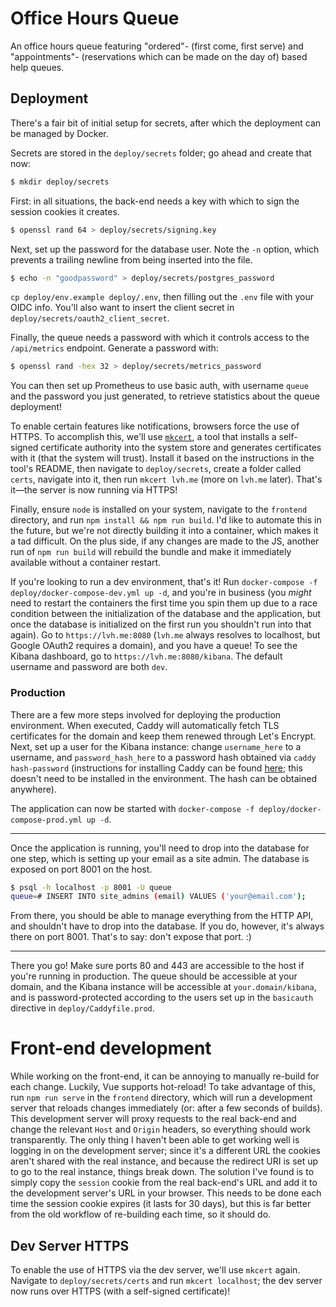 # Office Hours Queue

An office hours queue featuring "ordered"- (first come, first serve) and "appointments"- (reservations which can be made on the day of) based help queues.

## Deployment

There's a fair bit of initial setup for secrets, after which the deployment can be managed by Docker.

Secrets are stored in the `deploy/secrets` folder; go ahead and create that now:

```sh
$ mkdir deploy/secrets
```

First: in all situations, the back-end needs a key with which to sign the session cookies it creates.

```sh
$ openssl rand 64 > deploy/secrets/signing.key
```

Next, set up the password for the database user. Note the `-n` option, which prevents a trailing newline from being inserted into the file.

```sh
$ echo -n "goodpassword" > deploy/secrets/postgres_password
```

`cp deploy/env.example deploy/.env`, then filling out the `.env` file with your OIDC info. You'll also want to insert the client secret in `deploy/secrets/oauth2_client_secret`.

Finally, the queue needs a password with which it controls access to the `/api/metrics` endpoint. Generate a password with:

```sh
$ openssl rand -hex 32 > deploy/secrets/metrics_password
```

You can then set up Prometheus to use basic auth, with username `queue` and the password you just generated, to retrieve statistics about the queue deployment!

To enable certain features like notifications, browsers force the use of HTTPS. To accomplish this, we'll use [`mkcert`](https://github.com/FiloSottile/mkcert), a tool that installs a self-signed certificate authority into the system store and generates certificates with it (that the system will trust). Install it based on the instructions in the tool's README, then navigate to `deploy/secrets`, create a folder called `certs`, navigate into it, then run `mkcert lvh.me` (more on `lvh.me` later). That's it—the server is now running via HTTPS!

Finally, ensure `node` is installed on your system, navigate to the `frontend` directory, and run `npm install && npm run build`. I'd like to automate this in the future, but we're not directly building it into a container, which makes it a tad difficult. On the plus side, if any changes are made to the JS, another run of `npm run build` will rebuild the bundle and make it immediately available without a container restart.

If you're looking to run a dev environment, that's it! Run `docker-compose -f deploy/docker-compose-dev.yml up -d`, and you're in business (you _might_ need to restart the containers the first time you spin them up due to a race condition between the initialization of the database and the application, but once the database is initialized on the first run you shouldn't run into that again). Go to `https://lvh.me:8080` (`lvh.me` always resolves to localhost, but Google OAuth2 requires a domain), and you have a queue! To see the Kibana dashboard, go to `https://lvh.me:8080/kibana`. The default username and password are both `dev`.

### Production

There are a few more steps involved for deploying the production environment. When executed, Caddy will automatically fetch TLS certificates for the domain and keep them renewed through Let's Encrypt. Next, set up a user for the Kibana instance: change `username_here` to a username, and `password_hash_here` to a password hash obtained via `caddy hash-password` (instructions for installing Caddy can be found [here](https://caddyserver.com/docs/download); this doesn't need to be installed in the environment. The hash can be obtained anywhere).

The application can now be started with `docker-compose -f deploy/docker-compose-prod.yml up -d`.

---

Once the application is running, you'll need to drop into the database for one step, which is setting up your email as a site admin. The database is exposed on port 8001 on the host.

```sh
$ psql -h localhost -p 8001 -U queue
queue=# INSERT INTO site_admins (email) VALUES ('your@email.com');
```

From there, you should be able to manage everything from the HTTP API, and shouldn't have to drop into the database. If you do, however, it's always there on port 8001. That's to say: don't expose that port. :)

---

There you go! Make sure ports 80 and 443 are accessible to the host if you're running in production. The queue should be accessible at your domain, and the Kibana instance will be accessible at `your.domain/kibana`, and is password-protected according to the users set up in the `basicauth` directive in `deploy/Caddyfile.prod`.

# Front-end development

While working on the front-end, it can be annoying to manually re-build for each change. Luckily, Vue supports hot-reload! To take advantage of this, run `npm run serve` in the `frontend` directory, which will run a development server that reloads changes immediately (or: after a few seconds of builds). This development server will proxy requests to the real back-end and change the relevant `Host` and `Origin` headers, so everything should work transparently. The only thing I haven't been able to get working well is logging in on the development server; since it's a different URL the cookies aren't shared with the real instance, and because the redirect URI is set up to go to the real instance, things break down. The solution I've found is to simply copy the `session` cookie from the real back-end's URL and add it to the development server's URL in your browser. This needs to be done each time the session cookie expires (it lasts for 30 days), but this is far better from the old workflow of re-building each time, so it should do.

## Dev Server HTTPS

To enable the use of HTTPS via the dev server, we'll use `mkcert` again. Navigate to `deploy/secrets/certs` and run `mkcert localhost`; the dev server now runs over HTTPS (with a self-signed certificate)!
